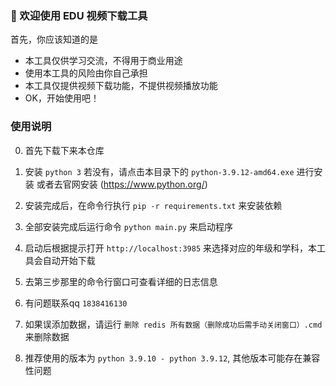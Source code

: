 ### 🚀 欢迎使用 EDU 视频下载工具

首先，你应该知道的是

- 本工具仅供学习交流，不得用于商业用途
- 使用本工具的风险由你自己承担
- 本工具仅提供视频下载功能，不提供视频播放功能
- OK，开始使用吧！

### 使用说明

0. 首先下载下来本仓库

1. 安装 `python 3` 
   若没有，请点击本目录下的 `python-3.9.12-amd64.exe` 进行安装 或者去官网安装 (https://www.python.org/)

2. 安装完成后，在命令行执行 `pip -r requirements.txt` 来安装依赖

3. 全部安装完成后运行命令 `python main.py` 来启动程序

4. 启动后根据提示打开 `http://localhost:3985` 来选择对应的年级和学科，本工具会自动开始下载

5. 去第三步那里的命令行窗口可查看详细的日志信息

6. 有问题联系qq `1838416130`

7. 如果误添加数据，请运行 `删除 redis 所有数据（删除成功后需手动关闭窗口）.cmd` 来删除数据

8. 推荐使用的版本为 `python 3.9.10 - python 3.9.12`, 其他版本可能存在兼容性问题